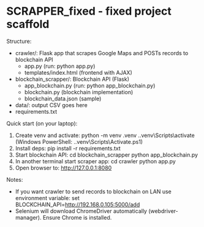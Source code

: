 SCRAPPER_fixed - fixed project scaffold
======================================

Structure:
- crawler/: Flask app that scrapes Google Maps and POSTs records to blockchain API
  - app.py (run: python app.py)
  - templates/index.html (frontend with AJAX)
- blockchain_scrapper/: Blockchain API (Flask)
  - app_blockchain.py (run: python app_blockchain.py)
  - blockchain.py (blockchain implementation)
  - blockchain_data.json (sample)
- data/: output CSV goes here
- requirements.txt

Quick start (on your laptop):
1) Create venv and activate:
   python -m venv .venv
   .\.venv\Scripts\activate  (Windows PowerShell: .\.venv\Scripts\Activate.ps1)
2) Install deps:
   pip install -r requirements.txt
3) Start blockchain API:
   cd blockchain_scrapper
   python app_blockchain.py
4) In another terminal start scraper app:
   cd crawler
   python app.py
5) Open browser to: http://127.0.0.1:8080

Notes:
- If you want crawler to send records to blockchain on LAN use environment variable:
  set BLOCKCHAIN_API=http://192.168.0.105:5000/add
- Selenium will download ChromeDriver automatically (webdriver-manager). Ensure Chrome is installed.
